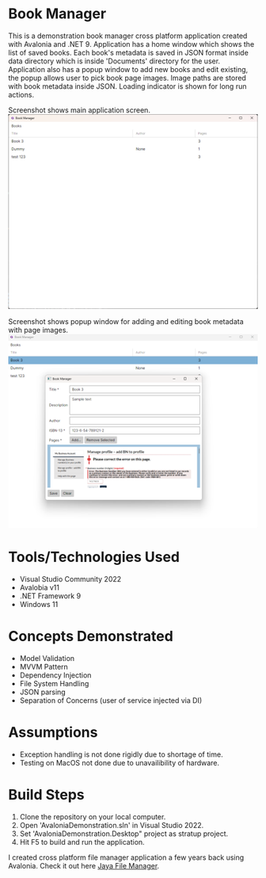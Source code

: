 # Book Manager
This is a demonstration book manager cross platform application created with Avalonia and .NET 9. Application has a home window which shows the list of saved books. Each book's metadata is saved in JSON format inside data directory which is inside 'Documents' directory for the user. Application also has a popup window to add new books and edit existing, the popup allows user to pick book page images. Image paths are stored with book metadata inside JSON. Loading indicator is shown for long run actions.

Screenshot shows main application screen.
![Main Screen](docs/screenshot/1.png)

Screenshot shows popup window for adding and editing book metadata with page images.
![Main Screen](docs/screenshot/2.png)

# Tools/Technologies Used
* Visual Studio Community 2022
* Avalobia v11
* .NET Framework 9
* Windows 11

# Concepts Demonstrated
* Model Validation
* MVVM Pattern
* Dependency Injection
* File System Handling
* JSON parsing
* Separation of Concerns (user of service injected via DI)

# Assumptions
* Exception handling is not done rigidly due to shortage of time.
* Testing on MacOS not done due to unavailibility of hardware.

# Build Steps
1. Clone the repository on your local computer.
2. Open 'AvaloniaDemonstration.sln' in Visual Studio 2022.
3. Set 'AvaloniaDemonstration.Desktop" project as stratup project.
4. Hit F5 to build and run the application.

I created cross platform file manager application a few years back using Avalonia. Check it out here [Jaya File Manager](https://github.com/waliarubal/Jaya).
